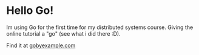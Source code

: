 # Hello Go!

Im using Go for the first time for my distributed systems course.
Giving the online tutorial a "go" (see what i did there :D).

Find it at [gobyexample.com](https://gobyexample.com/)
